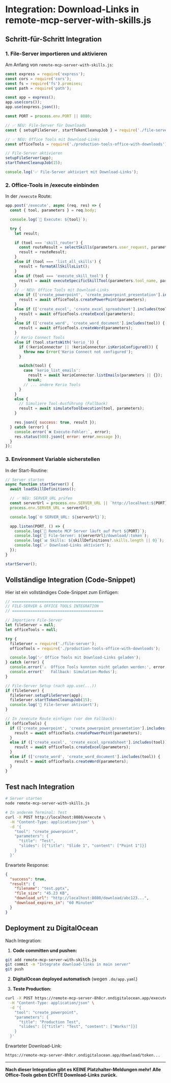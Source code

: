 # Integration: Download-Links in remote-mcp-server-with-skills.js

## Schritt-für-Schritt Integration

### 1. File-Server importieren und aktivieren

Am Anfang von `remote-mcp-server-with-skills.js`:

```javascript
const express = require('express');
const cors = require('cors');
const fs = require('fs').promises;
const path = require('path');

const app = express();
app.use(cors());
app.use(express.json());

const PORT = process.env.PORT || 8080;

// ✅ NEU: File-Server für Downloads
const { setupFileServer, startTokenCleanupJob } = require('./file-server');

// ✅ NEU: Office Tools mit Download-Links
const officeTools = require('./production-tools-office-with-downloads');

// File-Server aktivieren
setupFileServer(app);
startTokenCleanupJob(15);

console.log('✅ File-Server aktiviert mit Download-Links');
```

### 2. Office-Tools in /execute einbinden

In der `/execute` Route:

```javascript
app.post('/execute', async (req, res) => {
  const { tool, parameters } = req.body;

  console.log(`🔧 Execute: ${tool}`);

  try {
    let result;

    if (tool === 'skill_router') {
      const routeResult = selectSkills(parameters.user_request, parameters.context);
      result = routeResult;
    }
    else if (tool === 'list_all_skills') {
      result = formatAllSkillsList();
    }
    else if (tool === 'execute_skill_tool') {
      result = await executeSpecificSkillTool(parameters.tool_name, parameters.parameters);
    }
    // ✅ NEU: Office Tools mit Download-Links
    else if (['create_powerpoint', 'create_powerpoint_presentation'].includes(tool)) {
      result = await officeTools.createPowerPoint(parameters);
    }
    else if (['create_excel', 'create_excel_spreadsheet'].includes(tool)) {
      result = await officeTools.createExcel(parameters);
    }
    else if (['create_word', 'create_word_document'].includes(tool)) {
      result = await officeTools.createWord(parameters);
    }
    // Kerio Connect Tools
    else if (tool.startsWith('kerio_')) {
      if (!kerioConnector || !kerioConnector.isKerioConfigured()) {
        throw new Error('Kerio Connect not configured');
      }

      switch(tool) {
        case 'kerio_list_emails':
          result = await kerioConnector.listEmails(parameters || {});
          break;
        // ... andere Kerio Tools
      }
    }
    else {
      // Simuliere Tool-Ausführung (Fallback)
      result = await simulateToolExecution(tool, parameters);
    }

    res.json({ success: true, result });
  } catch (error) {
    console.error(`❌ Execute-Fehler:`, error);
    res.status(500).json({ error: error.message });
  }
});
```

### 3. Environment Variable sicherstellen

In der Start-Routine:

```javascript
// Server starten
async function startServer() {
  await loadSkillDefinitions();

  // ✅ NEU: SERVER_URL prüfen
  const serverUrl = process.env.SERVER_URL || `http://localhost:${PORT}`;
  process.env.SERVER_URL = serverUrl;

  console.log(`🌐 SERVER_URL: ${serverUrl}`);

  app.listen(PORT, () => {
    console.log(`🚀 Remote MCP Server läuft auf Port ${PORT}`);
    console.log(`📁 File-Server: ${serverUrl}/download/:token`);
    console.log(`📊 Skills: ${skillDefinitions?.skills.length || 0}`);
    console.log(`✅ Download-Links aktiviert`);
  });
}

startServer();
```

## Vollständige Integration (Code-Snippet)

Hier ist ein vollständiges Code-Snippet zum Einfügen:

```javascript
// ========================================
// FILE-SERVER & OFFICE TOOLS INTEGRATION
// ========================================

// Importiere File-Server
let fileServer = null;
let officeTools = null;

try {
  fileServer = require('./file-server');
  officeTools = require('./production-tools-office-with-downloads');

  console.log('✅ Office Tools mit Download-Links geladen');
} catch (error) {
  console.error('⚠️  Office Tools konnten nicht geladen werden:', error.message);
  console.error('   Fallback: Simulation-Modus');
}

// File-Server Setup (nach app.use(...))
if (fileServer) {
  fileServer.setupFileServer(app);
  fileServer.startTokenCleanupJob(15);
  console.log('📁 File-Server aktiviert');
}

// In /execute Route einfügen (vor dem Fallback):
if (officeTools) {
  if (['create_powerpoint', 'create_powerpoint_presentation'].includes(tool)) {
    result = await officeTools.createPowerPoint(parameters);
  }
  else if (['create_excel', 'create_excel_spreadsheet'].includes(tool)) {
    result = await officeTools.createExcel(parameters);
  }
  else if (['create_word', 'create_word_document'].includes(tool)) {
    result = await officeTools.createWord(parameters);
  }
}
```

## Test nach Integration

```bash
# Server starten
node remote-mcp-server-with-skills.js

# In anderem Terminal: Test
curl -X POST http://localhost:8080/execute \
  -H "Content-Type: application/json" \
  -d '{
    "tool": "create_powerpoint",
    "parameters": {
      "title": "Test",
      "slides": [{"title": "Slide 1", "content": ["Point 1"]}]
    }
  }'
```

Erwartete Response:
```json
{
  "success": true,
  "result": {
    "filename": "test.pptx",
    "file_size": "45.23 KB",
    "download_url": "http://localhost:8080/download/abc123...",
    "download_expires_in": "60 Minuten"
  }
}
```

## Deployment zu DigitalOcean

Nach Integration:

1. **Code committen und pushen:**
```bash
git add remote-mcp-server-with-skills.js
git commit -m "Integrate download-links in main server"
git push
```

2. **DigitalOcean deployed automatisch** (wegen `.do/app.yaml`)

3. **Teste Production:**
```bash
curl -X POST https://remote-mcp-server-8h8cr.ondigitalocean.app/execute \
  -H "Content-Type: application/json" \
  -d '{
    "tool": "create_powerpoint",
    "parameters": {
      "title": "Production Test",
      "slides": [{"title": "Test", "content": ["Works!"]}]
    }
  }'
```

Erwarteter Download-Link:
```
https://remote-mcp-server-8h8cr.ondigitalocean.app/download/token...
```

---

**Nach dieser Integration gibt es KEINE Platzhalter-Meldungen mehr!**
**Alle Office-Tools geben ECHTE Download-Links zurück.**

